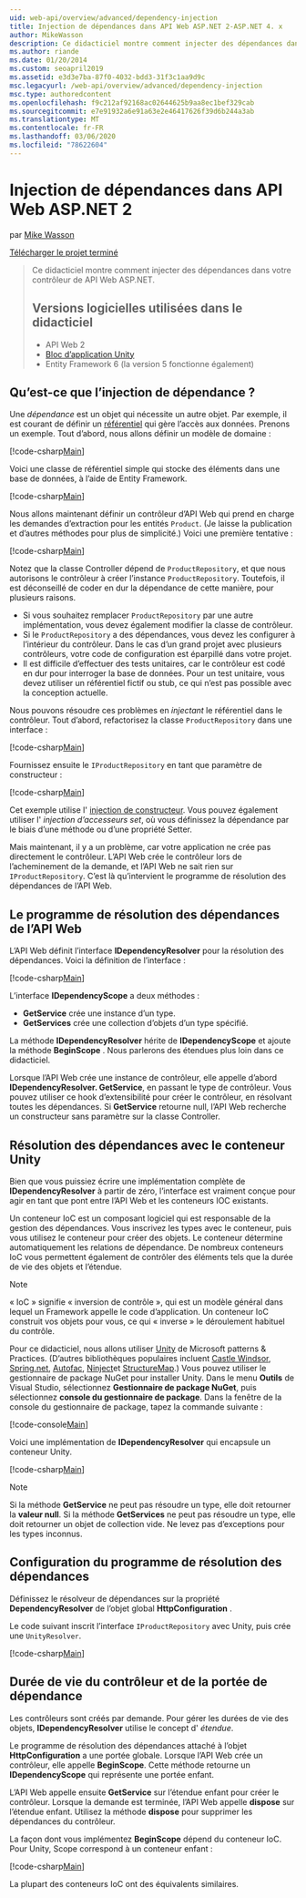```yaml
---
uid: web-api/overview/advanced/dependency-injection
title: Injection de dépendances dans API Web ASP.NET 2-ASP.NET 4. x
author: MikeWasson
description: Ce didacticiel montre comment injecter des dépendances dans votre contrôleur de API Web ASP.NET pour ASP.NET 4. x.
ms.author: riande
ms.date: 01/20/2014
ms.custom: seoapril2019
ms.assetid: e3d3e7ba-87f0-4032-bdd3-31f3c1aa9d9c
msc.legacyurl: /web-api/overview/advanced/dependency-injection
msc.type: authoredcontent
ms.openlocfilehash: f9c212af92168ac02644625b9aa8ec1bef329cab
ms.sourcegitcommit: e7e91932a6e91a63e2e46417626f39d6b244a3ab
ms.translationtype: MT
ms.contentlocale: fr-FR
ms.lasthandoff: 03/06/2020
ms.locfileid: "78622604"
---
```

# <a name="dependency-injection-in-aspnet-web-api-2"></a>Injection de dépendances dans API Web ASP.NET 2

par [Mike Wasson](https://github.com/MikeWasson)

[Télécharger le projet terminé](https://code.msdn.microsoft.com/ASP-NET-Web-API-Tutorial-468ee148)

> Ce didacticiel montre comment injecter des dépendances dans votre contrôleur de API Web ASP.NET.
> 
> ## <a name="software-versions-used-in-the-tutorial"></a>Versions logicielles utilisées dans le didacticiel
> 
> 
> - API Web 2
> - [Bloc d’application Unity](https://www.nuget.org/packages/Unity/)
> - Entity Framework 6 (la version 5 fonctionne également)

## <a name="what-is-dependency-injection"></a>Qu’est-ce que l’injection de dépendance ?

Une *dépendance* est un objet qui nécessite un autre objet. Par exemple, il est courant de définir un [référentiel](http://martinfowler.com/eaaCatalog/repository.html) qui gère l’accès aux données. Prenons un exemple. Tout d’abord, nous allons définir un modèle de domaine :

[!code-csharp[Main](dependency-injection/samples/sample1.cs)]

Voici une classe de référentiel simple qui stocke des éléments dans une base de données, à l’aide de Entity Framework.

[!code-csharp[Main](dependency-injection/samples/sample2.cs)]

Nous allons maintenant définir un contrôleur d’API Web qui prend en charge les demandes d’extraction pour les entités `Product`. (Je laisse la publication et d’autres méthodes pour plus de simplicité.) Voici une première tentative :

[!code-csharp[Main](dependency-injection/samples/sample3.cs)]

Notez que la classe Controller dépend de `ProductRepository`, et que nous autorisons le contrôleur à créer l’instance `ProductRepository`. Toutefois, il est déconseillé de coder en dur la dépendance de cette manière, pour plusieurs raisons.

- Si vous souhaitez remplacer `ProductRepository` par une autre implémentation, vous devez également modifier la classe de contrôleur.
- Si le `ProductRepository` a des dépendances, vous devez les configurer à l’intérieur du contrôleur. Dans le cas d’un grand projet avec plusieurs contrôleurs, votre code de configuration est éparpillé dans votre projet.
- Il est difficile d’effectuer des tests unitaires, car le contrôleur est codé en dur pour interroger la base de données. Pour un test unitaire, vous devez utiliser un référentiel fictif ou stub, ce qui n’est pas possible avec la conception actuelle.

Nous pouvons résoudre ces problèmes en *injectant* le référentiel dans le contrôleur. Tout d’abord, refactorisez la classe `ProductRepository` dans une interface :

[!code-csharp[Main](dependency-injection/samples/sample4.cs)]

Fournissez ensuite le `IProductRepository` en tant que paramètre de constructeur :

[!code-csharp[Main](dependency-injection/samples/sample5.cs)]

Cet exemple utilise l' [injection de constructeur](http://www.martinfowler.com/articles/injection.html#FormsOfDependencyInjection). Vous pouvez également utiliser l' *injection d’accesseurs set*, où vous définissez la dépendance par le biais d’une méthode ou d’une propriété Setter.

Mais maintenant, il y a un problème, car votre application ne crée pas directement le contrôleur. L’API Web crée le contrôleur lors de l’acheminement de la demande, et l’API Web ne sait rien sur `IProductRepository`. C’est là qu’intervient le programme de résolution des dépendances de l’API Web.

## <a name="the-web-api-dependency-resolver"></a>Le programme de résolution des dépendances de l’API Web

L’API Web définit l’interface **IDependencyResolver** pour la résolution des dépendances. Voici la définition de l’interface :

[!code-csharp[Main](dependency-injection/samples/sample6.cs)]

L’interface **IDependencyScope** a deux méthodes :

- **GetService** crée une instance d’un type.
- **GetServices** crée une collection d’objets d’un type spécifié.

La méthode **IDependencyResolver** hérite de **IDependencyScope** et ajoute la méthode **BeginScope** . Nous parlerons des étendues plus loin dans ce didacticiel.

Lorsque l’API Web crée une instance de contrôleur, elle appelle d’abord **IDependencyResolver. GetService**, en passant le type de contrôleur. Vous pouvez utiliser ce hook d’extensibilité pour créer le contrôleur, en résolvant toutes les dépendances. Si **GetService** retourne null, l’API Web recherche un constructeur sans paramètre sur la classe Controller.

## <a name="dependency-resolution-with-the-unity-container"></a>Résolution des dépendances avec le conteneur Unity

Bien que vous puissiez écrire une implémentation complète de **IDependencyResolver** à partir de zéro, l’interface est vraiment conçue pour agir en tant que pont entre l’API Web et les conteneurs IOC existants.

Un conteneur IoC est un composant logiciel qui est responsable de la gestion des dépendances. Vous inscrivez les types avec le conteneur, puis vous utilisez le conteneur pour créer des objets. Le conteneur détermine automatiquement les relations de dépendance. De nombreux conteneurs IoC vous permettent également de contrôler des éléments tels que la durée de vie des objets et l’étendue.

> [!NOTE]
> « IoC » signifie « inversion de contrôle », qui est un modèle général dans lequel un Framework appelle le code d’application. Un conteneur IoC construit vos objets pour vous, ce qui « inverse » le déroulement habituel du contrôle.

Pour ce didacticiel, nous allons utiliser [Unity](https://msdn.microsoft.com/library/ff647202.aspx) de Microsoft patterns &amp; Practices. (D’autres bibliothèques populaires incluent [Castle Windsor](http://www.castleproject.org/), [Spring.net](http://www.springframework.net/), [Autofac](https://code.google.com/p/autofac/), [Ninject](http://www.ninject.org/)et [StructureMap](http://structuremap.github.io/documentation/).) Vous pouvez utiliser le gestionnaire de package NuGet pour installer Unity. Dans le menu **Outils** de Visual Studio, sélectionnez **Gestionnaire de package NuGet**, puis sélectionnez **console du gestionnaire de package**. Dans la fenêtre de la console du gestionnaire de package, tapez la commande suivante :

[!code-console[Main](dependency-injection/samples/sample7.cmd)]

Voici une implémentation de **IDependencyResolver** qui encapsule un conteneur Unity.

[!code-csharp[Main](dependency-injection/samples/sample8.cs)]

> [!NOTE]
> Si la méthode **GetService** ne peut pas résoudre un type, elle doit retourner la **valeur null**. Si la méthode **GetServices** ne peut pas résoudre un type, elle doit retourner un objet de collection vide. Ne levez pas d’exceptions pour les types inconnus.

## <a name="configuring-the-dependency-resolver"></a>Configuration du programme de résolution des dépendances

Définissez le résolveur de dépendances sur la propriété **DependencyResolver** de l’objet global **HttpConfiguration** .

Le code suivant inscrit l’interface `IProductRepository` avec Unity, puis crée une `UnityResolver`.

[!code-csharp[Main](dependency-injection/samples/sample9.cs)]

## <a name="dependency-scope-and-controller-lifetime"></a>Durée de vie du contrôleur et de la portée de dépendance

Les contrôleurs sont créés par demande. Pour gérer les durées de vie des objets, **IDependencyResolver** utilise le concept d' *étendue*.

Le programme de résolution des dépendances attaché à l’objet **HttpConfiguration** a une portée globale. Lorsque l’API Web crée un contrôleur, elle appelle **BeginScope**. Cette méthode retourne un **IDependencyScope** qui représente une portée enfant.

L’API Web appelle ensuite **GetService** sur l’étendue enfant pour créer le contrôleur. Lorsque la demande est terminée, l’API Web appelle **dispose** sur l’étendue enfant. Utilisez la méthode **dispose** pour supprimer les dépendances du contrôleur.

La façon dont vous implémentez **BeginScope** dépend du conteneur IoC. Pour Unity, Scope correspond à un conteneur enfant :

[!code-csharp[Main](dependency-injection/samples/sample10.cs)]

La plupart des conteneurs IoC ont des équivalents similaires.
